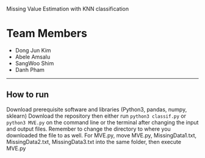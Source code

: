 
Missing Value Estimation with KNN classification

# Team Members
* Dong Jun Kim
* Abele Amsalu
* SangWoo Shim
* Danh Pham
--------
How to run
---
Download prerequisite software and libraries (Python3, pandas, numpy, sklearn)
Download the repository then either run ```python3 classif.py``` or ```python3 MVE.py``` on the command line or the terminal after changing the input and output files. Remember to change the directory to where you downloaded the file to as well.
For MVE.py, move MVE.py, MissingData1.txt, MissingData2.txt, MissingData3.txt into the same folder, then execute MVE.py
